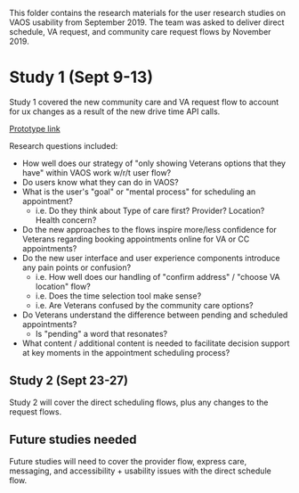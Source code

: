 This folder contains the research materials for the user research studies on VAOS usability from September 2019. The team was asked to deliver direct schedule, VA request, and community care request flows by November 2019. 


# Study 1 (Sept 9-13) 
Study 1 covered the new community care and VA request flow to account for ux changes as a result of the new drive time API calls. 

[Prototype link](https://adhoc.invisionapp.com/share/KYTTUL9GU92#/screens/382961718) 

Research questions included:
- How well does our strategy of "only showing Veterans options that they have" within VAOS work w/r/t user flow? 
- Do users know what they can do in VAOS? 
- What is the user's "goal" or "mental process" for scheduling an appointment? 
  - i.e. Do they think about Type of care first? Provider? Location? Health concern?
- Do the new approaches to the flows inspire more/less confidence for Veterans regarding booking appointments online for VA or CC appointments? 
- Do the new user interface and user experience components introduce any pain points or confusion? 
  - i.e. How well does our handling of "confirm address" / "choose VA location" flow? 
  - i.e. Does the time selection tool make sense? 
  - i.e. Are Veterans confused by the community care options? 
- Do Veterans understand the difference between pending and scheduled appointments? 
  - Is "pending" a word that resonates? 
- What  content / additional content is needed to facilitate decision support at key moments in the appointment scheduling process? 

## Study 2 (Sept 23-27) 
Study 2 will cover the direct scheduling flows, plus any changes to the request flows. 

## Future studies needed
Future studies will need to cover the provider flow, express care, messaging, and accessibility + usability issues with the direct schedule flow. 
